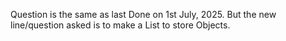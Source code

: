 Question is the same as last Done on 
1st July, 2025. But the new line/question 
asked is to make a List to store Objects. 